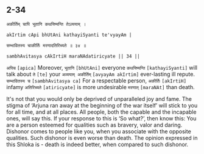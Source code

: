 ## 2-34


```shloka-sa
अकीर्तिम् चापि भूतानि कथयिष्यन्ति तेऽव्ययाम् ।
```
```shloka-sa-hk
akIrtim cApi bhUtAni kathayiSyanti te'vyayAm |
```
```shloka-sa
सम्भावितस्य चाकीर्तिः मरणादतिरिच्यते ॥ ३४ ॥
```
```shloka-sa-hk
sambhAvitasya cAkIrtiH maraNAdatiricyate || 34 ||
```

`अपिच` `[apica]` Moreover, `भूतानि` `[bhUtAni]` everyone `कथयिष्यन्ति` `[kathayiSyanti]` will talk about `ते` `[te]` your `अव्ययाम् अकीर्तिम्` `[avyayAm akIrtim]` ever-lasting ill repute. `सम्भावितस्य च` `[sambhAvitasya ca]` For a respectable person, `अकीर्तिः` `[akIrtiH]` infamy `अतिरिच्यते` `[atiricyate]` is more undesirable `मरणात्` `[maraNAt]` than death.

It's not that you would only be deprived of unparalleled joy and fame. The stigma of ‘Arjuna ran away at the beginning of the war itself’ will stick to you for all time, and at all places. All people, both the capable and the incapable ones, will say this. 
If your response to this is ‘So what?’, then know this: You are a person esteemed for qualities such as bravery, valor and daring. Dishonor comes to people like you, when you associate with the opposite qualities. Such dishonor is even worse than death. The opinion expressed in this Shloka is - death is indeed better, when compared to such dishonor.


